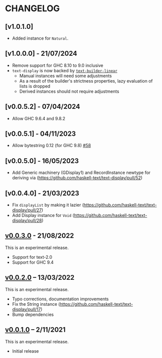 # CHANGELOG

## [v1.0.1.0]

* Added instance for `Natural`.

## [v1.0.0.0] - 21/07/2024

* Remove support for GHC 8.10 to 9.0 inclusive
* `text-display` is now backed by [`text-builder-linear`](https://flora.pm/packages/@hackage/text-builder-linear)
  * Manual instances will need some adjustments
  * As a result of the builder's strictness properties, lazy evaluation of lists is dropped
  * Derived instances should not require adjustments

## [v0.0.5.2] - 07/04/2024

* Allow GHC 9.6.4 and 9.8.2

## [v0.0.5.1] - 04/11/2023

*  Allow bytestring 0.12 (for GHC 9.8) [#58](https://github.com/haskell-text/text-display/pull/58)

## [v0.0.5.0] - 16/05/2023

* Add Generic machinery (GDisplay1) and RecordInstance newtype for deriving via (https://github.com/haskell-text/text-display/pull/52)

## [v0.0.4.0] - 21/03/2023

* Fix `displayList` by making it lazier (https://github.com/haskell-text/text-display/pull/27)
* Add Display instance for `Void` (https://github.com/haskell-text/text-display/pull/28)

## [v0.0.3.0] - 21/08/2022

This is an experimental release.

* Support for text-2.0
* Support for GHC 9.4

## [v0.0.2.0] – 13/03/2022

This is an experimental release.

* Typo corrections, documentation improvements
* Fix the String instance (https://github.com/haskell-text/text-display/pull/17)
* Bump dependencies

## [v0.0.1.0] – 2/11/2021

This is an experimental release.

* Initial release

[Unreleased]: https://github.com/kleidukos/text-display/compare/v0.0.1.0...HEAD
[v0.0.1.0]: https://github.com/kleidukos/text-display/releases/tag/v0.0.1.0
[v0.0.2.0]: https://github.com/kleidukos/text-display/releases/tag/v0.0.2.0
[v0.0.3.0]: https://github.com/kleidukos/text-display/releases/tag/v0.0.3.0
